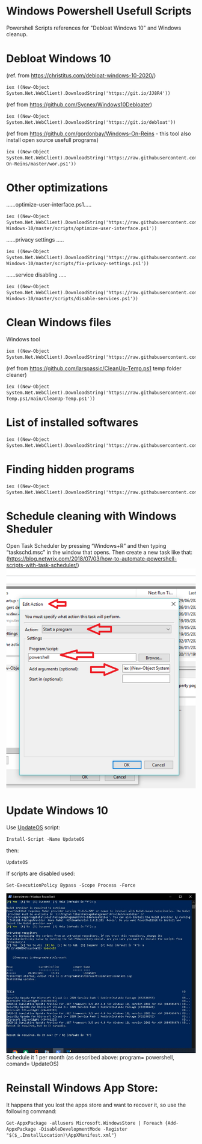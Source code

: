 # Windows Powershell Usefull Scripts
Powershell Scripts references for "Debloat Windows 10" and Windows cleanup.

# Debloat Windows 10
(ref. from https://christitus.com/debloat-windows-10-2020/)

```
iex ((New-Object System.Net.WebClient).DownloadString('https://git.io/JJ8R4'))
```
(ref from https://github.com/Sycnex/Windows10Debloater)
```
iex ((New-Object System.Net.WebClient).DownloadString('https://git.io/debloat'))
```
(ref from https://github.com/gordonbay/Windows-On-Reins - this tool also install open source usefull programs)
```
iex ((New-Object System.Net.WebClient).DownloadString('https://raw.githubusercontent.com/gordonbay/Windows-On-Reins/master/wor.ps1'))
```
# Other optimizations

......optimize-user-interface.ps1.....
```
iex ((New-Object System.Net.WebClient).DownloadString('https://raw.githubusercontent.com/W4RH4WK/Debloat-Windows-10/master/scripts/optimize-user-interface.ps1'))
```
......privacy settings .....
```
iex ((New-Object System.Net.WebClient).DownloadString('https://raw.githubusercontent.com/W4RH4WK/Debloat-Windows-10/master/scripts/fix-privacy-settings.ps1'))
```
......service disabling .....
```
iex ((New-Object System.Net.WebClient).DownloadString('https://raw.githubusercontent.com/W4RH4WK/Debloat-Windows-10/master/scripts/disable-services.ps1'))
```
# Clean Windows files
Windows tool
```
iex ((New-Object System.Net.WebClient).DownloadString('https://raw.githubusercontent.com/adegard/WinScripts/main/cleanWin.ps1'))
```
(ref from https://github.com/larspassic/CleanUp-Temp.ps1 temp folder cleaner)
```
iex ((New-Object System.Net.WebClient).DownloadString('https://raw.githubusercontent.com/larspassic/CleanUp-Temp.ps1/main/CleanUp-Temp.ps1'))
```
# List of installed softwares
```
iex ((New-Object System.Net.WebClient).DownloadString('https://raw.githubusercontent.com/adegard/WinScripts/main/ReadInstalledSoftwares.ps1'))
```
# Finding hidden programs
```
iex ((New-Object System.Net.WebClient).DownloadString('https://raw.githubusercontent.com/adegard/WinScripts/main/FindHiddenPrograms.ps1))
```


# Schedule cleaning with Windows Sheduler
Open Task Scheduler by pressing “Windows+R” and then typing “taskschd.msc” in the window that opens. Then create a new task like that:
(https://blog.netwrix.com/2018/07/03/how-to-automate-powershell-scripts-with-task-scheduler/)
![](https://github.com/adegard/WinScripts/blob/main/addonstartup.png?raw=true)

# Update Windows 10
Use [UpdateOS](https://www.powershellgallery.com/packages/UpdateOS/1.3) script:
```
Install-Script -Name UpdateOS
```

then:
```
UpdateOS
```

If scripts are disabled used:
```
Set-ExecutionPolicy Bypass -Scope Process -Force
```
![](https://github.com/adegard/WinScripts/blob/main/updateOS.jpg)
Schedule it 1 per month (as described above: program= powershell, comand= UpdateOS)


# Reinstall Windows App Store:

It happens that you lost the apps store and want to recover it, so use the following command:
```
Get-AppxPackage -allusers Microsoft.WindowsStore | Foreach {Add-AppxPackage -DisableDevelopmentMode -Register "$($_.InstallLocation)\AppXManifest.xml"}

```
